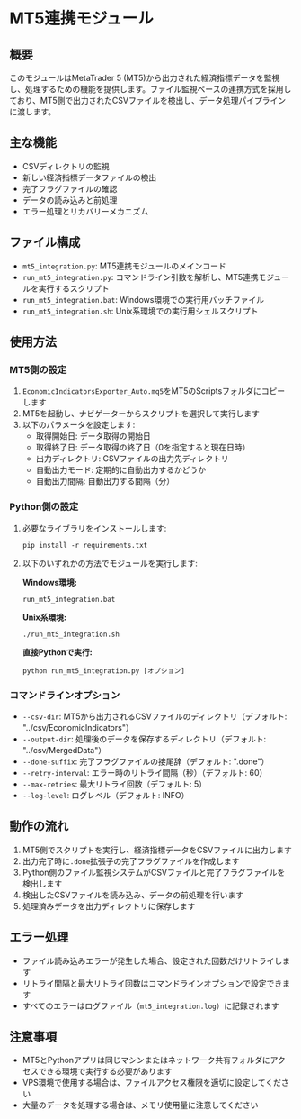 # MT5連携モジュール

## 概要

このモジュールはMetaTrader 5 (MT5)から出力された経済指標データを監視し、処理するための機能を提供します。ファイル監視ベースの連携方式を採用しており、MT5側で出力されたCSVファイルを検出し、データ処理パイプラインに渡します。

## 主な機能

- CSVディレクトリの監視
- 新しい経済指標データファイルの検出
- 完了フラグファイルの確認
- データの読み込みと前処理
- エラー処理とリカバリーメカニズム

## ファイル構成

- `mt5_integration.py`: MT5連携モジュールのメインコード
- `run_mt5_integration.py`: コマンドライン引数を解析し、MT5連携モジュールを実行するスクリプト
- `run_mt5_integration.bat`: Windows環境での実行用バッチファイル
- `run_mt5_integration.sh`: Unix系環境での実行用シェルスクリプト

## 使用方法

### MT5側の設定

1. `EconomicIndicatorsExporter_Auto.mq5`をMT5のScriptsフォルダにコピーします
2. MT5を起動し、ナビゲーターからスクリプトを選択して実行します
3. 以下のパラメータを設定します:
   - 取得開始日: データ取得の開始日
   - 取得終了日: データ取得の終了日（0を指定すると現在日時）
   - 出力ディレクトリ: CSVファイルの出力先ディレクトリ
   - 自動出力モード: 定期的に自動出力するかどうか
   - 自動出力間隔: 自動出力する間隔（分）

### Python側の設定

1. 必要なライブラリをインストールします:
   ```
   pip install -r requirements.txt
   ```

2. 以下のいずれかの方法でモジュールを実行します:

   **Windows環境:**
   ```
   run_mt5_integration.bat
   ```

   **Unix系環境:**
   ```
   ./run_mt5_integration.sh
   ```

   **直接Pythonで実行:**
   ```
   python run_mt5_integration.py [オプション]
   ```

### コマンドラインオプション

- `--csv-dir`: MT5から出力されるCSVファイルのディレクトリ（デフォルト: "../csv/EconomicIndicators"）
- `--output-dir`: 処理後のデータを保存するディレクトリ（デフォルト: "../csv/MergedData"）
- `--done-suffix`: 完了フラグファイルの接尾辞（デフォルト: ".done"）
- `--retry-interval`: エラー時のリトライ間隔（秒）（デフォルト: 60）
- `--max-retries`: 最大リトライ回数（デフォルト: 5）
- `--log-level`: ログレベル（デフォルト: INFO）

## 動作の流れ

1. MT5側でスクリプトを実行し、経済指標データをCSVファイルに出力します
2. 出力完了時に`.done`拡張子の完了フラグファイルを作成します
3. Python側のファイル監視システムがCSVファイルと完了フラグファイルを検出します
4. 検出したCSVファイルを読み込み、データの前処理を行います
5. 処理済みデータを出力ディレクトリに保存します

## エラー処理

- ファイル読み込みエラーが発生した場合、設定された回数だけリトライします
- リトライ間隔と最大リトライ回数はコマンドラインオプションで設定できます
- すべてのエラーはログファイル（`mt5_integration.log`）に記録されます

## 注意事項

- MT5とPythonアプリは同じマシンまたはネットワーク共有フォルダにアクセスできる環境で実行する必要があります
- VPS環境で使用する場合は、ファイルアクセス権限を適切に設定してください
- 大量のデータを処理する場合は、メモリ使用量に注意してください 